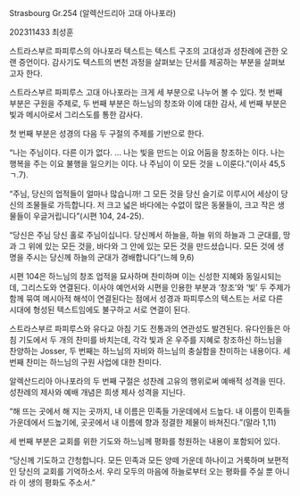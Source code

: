 Strasbourg Gr.254 (알렉산드리아 고대 아나포라)

202311433 최성훈

스트라스부르 파피루스의 아나포라 텍스트는 텍스트 구조의 고대성과 성찬례에 관한 오랜 증언이다. 감사기도 텍스트의 변천 과정을 살펴보는 단서를 제공하는 부분을 살펴보고자 한다.

스트라스부르 파피루스 고대 아나포라는 크게 세 부분으로 나누어 볼 수 있다. 첫 번째 부분은 구원을 주제로, 두 번째 부분은 하느님의 창조와 이에 대한 감사, 세 번째 부분은 빛과 메시아로서 그리스도를 통한 감사다.

첫 번째 부분은 성경의 다음 두 구절의 주제를 기반으로 한다.

“나는 주님이다. 다른 이가 없다. … 나는 빛을 만드는 이요 어둠을 창조하는 이다. 나는 행복을 주는 이요 불행을 일으키는 이다. 나 주님이 이 모든 것을 ㄴ이룬다.”(이사 45,5ㄱ.7).

“주님, 당신의 업적들이 얼마나 많습니까! 그 모든 것을 당신 슬기로 이루시어 세상이 당신의 조물들로 가득합니다. 저 크고 넓은 바다에는 수없이 많은 동물들이, 크고 작은 생물들이 우글거립니다”(시편 104, 24-25).

“당신은 주님 당신 홀로 주님이십니다. 당신께서 하늘을, 하늘 위의 하늘과 그 군대를, 땅과 그 위에 있는 모든 것을, 바다와 그 안에 있는 모든 것을 만드셨습니다. 모든 것에 생명을 주시는 당신께 하늘의 군대가 경배합니다”(느헤 9,6)

시편 104은 하느님의 창조 업적을 묘사하며 찬미하며 이는 신성한 지혜와 동일시되는데, 그리스도와 연결된다. 이사야 예언서와 시편을 인용한 부분과 ‘창조’와 ‘빛’ 두 주제가 함께 묶여 메시아적 해석이 연결된다는 점에서 성경과 파피루스의 텍스트는 서로 다른 시대에 형성된 텍스트임에도 불구하고 서로 연결이 된다.

스트라스부르 파피루스와 유다교 아침 기도 전통과의 연관성도 발견된다. 유다인들은 아침 기도에서 두 개의 찬미를 바치는데, 각각 빛과 온 우주를 지혜로 창조하신 하느님을 찬양하는 Josser, 두 번째는 하느님의 자비와 하느님의 충실함을 찬미하는 내용이다. 세 번째 찬미는 하느님의 구원 사업에 대한 찬미다.

알렉산드리아 아나포라의 두 번째 구절은 성찬례 고유의 행위로써 예배적 성격을 띤다. 성찬례의 제사와 예배 개념은 희생 제사 성격을 지닌다.

“해 뜨는 곳에서 해 지는 곳까지, 내 이름은 민족들 가운데에서 드높다. 내 이름이 민족들 가운데에서 드높기에, 곳곳에서 내 이름에 향과 정결한 제물이 바쳐진다.”(말라 1,11)

세 번째 부분은 교회를 위한 기도와 하느님께 평화를 청원하는 내용이 포함되어 있다.

“당신께 기도하고 간청합니다. 모든 민족과 모든 양떼 가운데 하나이고 거룩하며 보편적인 당신의 교회를 기억하소서. 우리 모두의 마음에 하늘로부터 오는 평화를 주실 뿐 아니라 이 생의 평화도 주소서.”